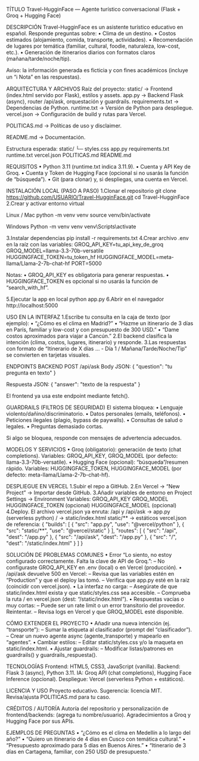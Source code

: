 TÍTULO
Travel-HugginFace — Agente turístico conversacional (Flask + Groq + Hugging Face)

DESCRIPCIÓN
Travel-HugginFace es un asistente turístico educativo en español. Responde preguntas sobre:
• Clima de un destino.
• Costos estimados (alojamiento, comida, transporte, actividades).
• Recomendación de lugares por temática (familiar, cultural, foodie, naturaleza, low-cost, etc.).
• Generación de itinerarios diarios con formatos claros (mañana/tarde/noche/tip).

Aviso: la información generada es ficticia y con fines académicos (incluye un “ℹ Nota” en las respuestas).

ARQUITECTURA Y ARCHIVOS
Raíz del proyecto:
static/ → Frontend (index.html servido por Flask), estilos y assets.
app.py → Backend Flask (async), router /api/ask, orquestación y guardrails.
requirements.txt → Dependencias de Python.
runtime.txt → Versión de Python para despliegue.
vercel.json → Configuración de build y rutas para Vercel.

POLITICAS.md → Políticas de uso y disclaimer.

README.md → Documentación.

Estructura esperada:
static/
└─ styles.css
app.py
requirements.txt
runtime.txt
vercel.json
POLITICAS.md
README.md

REQUISITOS
• Python 3.11 (runtime.txt indica 3.11.9).
• Cuenta y API Key de Groq.
• Cuenta y Token de Hugging Face (opcional si no usarás la función de “búsqueda”).
• Git (para clonar) y, si despliegas, una cuenta en Vercel.

INSTALACIÓN LOCAL (PASO A PASO)
1.Clonar el repositorio
git clone https://github.com/USUARIO/Travel-HugginFace.git
cd Travel-HugginFace
2.Crear y activar entorno virtual

Linux / Mac
python -m venv venv
source venv/bin/activate

Windows
Python -m venv venv
venv\Scripts\activate

3.Instalar dependencias
pip install -r requirements.txt
4.Crear archivo .env en la raíz con las variables:
GROQ_API_KEY=tu_api_key_de_groq
GROQ_MODEL=llama-3.3-70b-versatile
HUGGINGFACE_TOKEN=tu_token_hf
HUGGINGFACE_MODEL=meta-llama/Llama-2-7b-chat-hf
PORT=5000

Notas:
• GROQ_API_KEY es obligatoria para generar respuestas.
• HUGGINGFACE_TOKEN es opcional si no usarás la función de “search_with_hf”.

5.Ejecutar la app en local
python app.py
6.Abrir en el navegador
http://localhost:5000

USO EN LA INTERFAZ
1.Escribe tu consulta en la caja de texto (por ejemplo):
• “¿Cómo es el clima en Madrid?”
• “Hazme un itinerario de 3 días en París, familiar y low-cost y con presupuesto de 300 USD.”
• “Dame costos aproximados para viajar a Cancún.”
2.El backend clasifica la intención (clima, costos, lugares, itinerario) y responde.
3.Las respuestas con formato de “Itinerario de X días … - Día 1 / Mañana/Tarde/Noche/Tip” se convierten en tarjetas visuales.

ENDPOINTS BACKEND
POST /api/ask
Body JSON:
{ "question": "tu pregunta en texto" }

Respuesta JSON:
{ "answer": "texto de la respuesta" }

El frontend ya usa este endpoint mediante fetch().

GUARDRAILS (FILTROS DE SEGURIDAD)
El sistema bloquea:
• Lenguaje violento/dañino/discriminatorio.
• Datos personales (emails, teléfonos).
• Peticiones ilegales (plagio, bypass de paywalls).
• Consultas de salud o legales.
• Preguntas demasiado cortas.

Si algo se bloquea, responde con mensajes de advertencia adecuados.

MODELOS Y SERVICIOS
• Groq (obligatorio): generación de texto (chat completions).
Variables: GROQ_API_KEY, GROQ_MODEL (por defecto: llama-3.3-70b-versatile).
• Hugging Face (opcional): “búsqueda”/resumen rápido.
Variables: HUGGINGFACE_TOKEN, HUGGINGFACE_MODEL (por defecto: meta-llama/Llama-2-7b-chat-hf).

DESPLIEGUE EN VERCEL
1.Subir el repo a GitHub.
2.En Vercel → “New Project” → Importar desde GitHub.
3.Añadir variables de entorno en Project Settings → Environment Variables:
GROQ_API_KEY
GROQ_MODEL
HUGGINGFACE_TOKEN (opcional)
HUGGINGFACE_MODEL (opcional)
4.Deploy.
El archivo vercel.json ya enruta:
/api y /api/ask → app.py (serverless python)
/ → static/index.html
static/** → estáticos
vercel.json de referencia:
{
"builds": [
{ "src": "app.py", "use": "@vercel/python" },
{ "src": "static/**", "use": "@vercel/static" }
],
"routes": [
{ "src": "/api", "dest": "/app.py" },
{ "src": "/api/ask", "dest": "/app.py" },
{ "src": "/", "dest": "/static/index.html" }
]
}

SOLUCIÓN DE PROBLEMAS COMUNES
• Error “Lo siento, no estoy configurado correctamente. Falta la clave de API de Groq.”:
– No configuraste GROQ_API_KEY en .env (local) o en Vercel (producción).
• /api/ask devuelve 500 en Vercel:
– Revisa que las variables estén en “Production” y que el deploy las tomó.
– Verifica que app.py esté en la raíz (coincidir con vercel.json).
• La interfaz no carga:
– Asegúrate de que static/index.html exista y que static/styles.css sea accesible.
– Comprueba la ruta / en vercel.json (dest: “/static/index.html”).
• Respuestas vacías o muy cortas:
– Puede ser un rate limit o un error transitorio del proveedor. Reintentar.
– Revisa logs en Vercel y que GROQ_MODEL esté disponible.

CÓMO EXTENDER EL PROYECTO
• Añadir una nueva intención (ej. “transporte”):
– Sumar la etiqueta al clasificador (prompt del “clasificador”).
– Crear un nuevo agente async (agente_transporte) y mapearlo en “agentes”.
• Cambiar estilos:
– Editar static/styles.css y/o la maqueta en static/index.html.
• Ajustar guardrails:
– Modificar listas/patrones en guardrails() y guardrails_respuesta().

TECNOLOGÍAS
Frontend: HTML5, CSS3, JavaScript (vanilla).
Backend: Flask 3 (async), Python 3.11.
IA: Groq API (chat completions), Hugging Face Inference (opcional).
Despliegue: Vercel (serverless Python + estáticos).

LICENCIA Y USO
Proyecto educativo. Sugerencia: licencia MIT. Revisa/ajusta POLITICAS.md para tu caso.

CRÉDITOS / AUTORÍA
Autoría del repositorio y personalización de frontend/backends: (agrega tu nombre/usuario).
Agradecimientos a Groq y Hugging Face por sus APIs.

EJEMPLOS DE PREGUNTAS
• “¿Cómo es el clima en Medellín a lo largo del año?”
• “Quiero un itinerario de 4 días en Cusco con temática cultural.”
• “Presupuesto aproximado para 5 días en Buenos Aires.”
• “Itinerario de 3 días en Cartagena, familiar, con 250 USD de presupuesto.”
